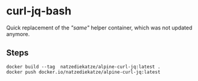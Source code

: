 # curl-jq-bash

Quick replacement of the _"same"_ helper container, which was not updated anymore.

## Steps

```shell
docker build --tag  natzediekatze/alpine-curl-jq:latest .
docker push docker.io/natzediekatze/alpine-curl-jq:latest
```
